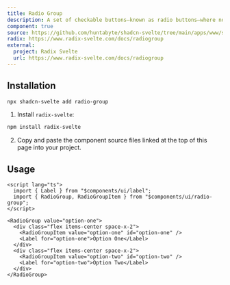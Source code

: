 ```yaml
---
title: Radio Group
description: A set of checkable buttons—known as radio buttons—where no more than one of the buttons can be checked at a time.
component: true
source: https://github.com/huntabyte/shadcn-svelte/tree/main/apps/www/src/lib/components/ui/radio-group
radix: https://www.radix-svelte.com/docs/radiogroup
external:
  project: Radix Svelte
  url: https://www.radix-svelte.com/docs/radiogroup
---
```


<script>
  import { RadioGroupDemo, ComponentExample, ManualInstall } from '$lib/components/docs';
</script>

<ComponentExample src="src/lib/components/docs/examples/radio-group/RadioGroupDemo.svelte">

<div slot="example">
<RadioGroupDemo />
</div>

</ComponentExample>

## Installation

```bash
npx shadcn-svelte add radio-group
```

<ManualInstall>

1. Install `radix-svelte`:

```bash
npm install radix-svelte
```

2. Copy and paste the component source files linked at the top of this page into your project.

</ManualInstall>

## Usage

```svelte
<script lang="ts">
  import { Label } from "$components/ui/label";
  import { RadioGroup, RadioGroupItem } from "$components/ui/radio-group";
</script>
```

```svelte
<RadioGroup value="option-one">
  <div class="flex items-center space-x-2">
    <RadioGroupItem value="option-one" id="option-one" />
    <Label for="option-one">Option One</Label>
  </div>
  <div class="flex items-center space-x-2">
    <RadioGroupItem value="option-two" id="option-two" />
    <Label for="option-two">Option Two</Label>
  </div>
</RadioGroup>
```

